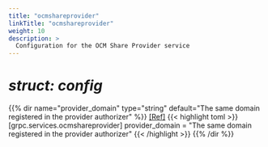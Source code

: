 ```yaml
---
title: "ocmshareprovider"
linkTitle: "ocmshareprovider"
weight: 10
description: >
  Configuration for the OCM Share Provider service
---
```


# _struct: config_

{{% dir name="provider_domain" type="string" default="The same domain registered in the provider authorizer" %}}
 [[Ref]](https://github.com/cs3org/reva/tree/master/internal/grpc/services/ocmshareprovider/ocmshareprovider.go#L71)
{{< highlight toml >}}
[grpc.services.ocmshareprovider]
provider_domain = "The same domain registered in the provider authorizer"
{{< /highlight >}}
{{% /dir %}}


